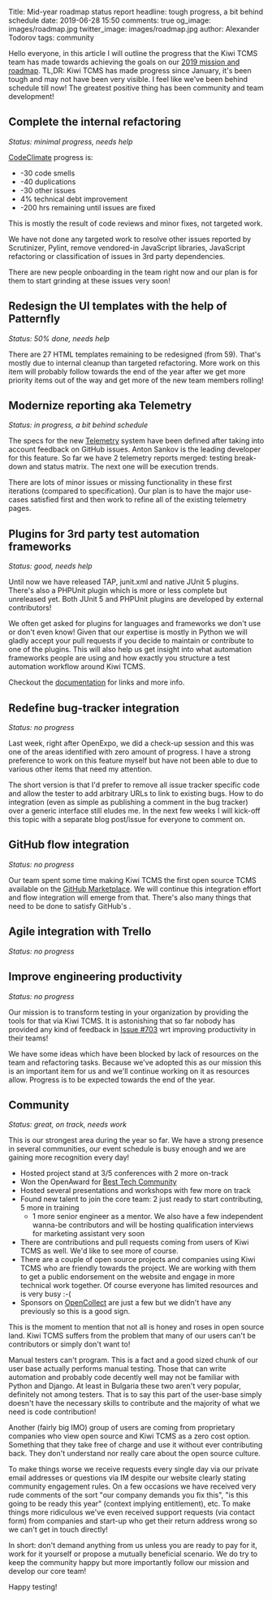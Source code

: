 Title: Mid-year roadmap status report
headline: tough progress, a bit behind schedule
date: 2019-06-28 15:50
comments: true
og_image: images/roadmap.jpg
twitter_image: images/roadmap.jpg
author: Alexander Todorov
tags: community

Hello everyone, in this article I will outline the progress that the Kiwi TCMS
team has made towards achieving the goals on our
[2019 mission and roadmap]({filename}2019-01-10-2019-mission.markdown).
TL,DR: Kiwi TCMS has made progress since January, it's been tough and may not have been
very visible. I feel like we've been behind schedule till now! The greatest
positive thing has been community and team development!


Complete the internal refactoring
---------------------------------

*Status: minimal progress, needs help*

[CodeClimate](https://codeclimate.com/github/kiwitcms/Kiwi) progress is:

* -30 code smells
* -40 duplications
* -30 other issues
* 4% technical debt improvement
* -200 hrs remaining until issues are fixed

This is mostly the result of code reviews and minor fixes, not targeted work.

We have not done any targeted work to resolve other issues reported by Scrutinizer,
Pylint, remove vendored-in JavaScript libraries, JavaScript refactoring or
classification of issues in 3rd party dependencies.

There are new people onboarding in the team right now and our plan is for
them to start grinding at these issues very soon!


Redesign the UI templates with the help of Patternfly
-----------------------------------------------------

*Status: 50% done, needs help*

There are 27 HTML templates remaining to be redesigned (from 59). That's mostly
due to internal cleanup than targeted refactoring. More work on this item
will probably follow towards the end of the year after we get more priority items out of
the way and get more of the new team members rolling!


Modernize reporting aka Telemetry
---------------------------------

*Status: in progress, a bit behind schedule*

The specs for the new [Telemetry]({filename}2019-03-03-telemetry.markdown) system
have been defined after taking into account feedback on GitHub issues. Anton Sankov is
the leading developer for this feature. So far we have 2 telemetry reports merged:
testing break-down and status matrix. The next one will be execution trends.

There are lots of minor issues or missing functionality in these first iterations
(compared to specification). Our plan is to have the major use-cases satisfied first
and then work to refine all of the existing telemetry pages.


Plugins for 3rd party test automation frameworks
------------------------------------------------

*Status: good, needs help*

Until now we have released TAP, junit.xml and native JUnit 5 plugins. There's also
a PHPUnit plugin which is more or less complete but unreleased yet. Both JUnit 5
and PHPUnit plugins are developed by external contributors!

We often get asked for plugins for languages and frameworks we don't use or don't
even know! Given that our expertise is mostly in Python we will gladly accept your
pull requests if you decide to maintain or contribute to one of the plugins. This
will also help us get insight into what automation frameworks people are using
and how exactly you structure a test automation workflow around Kiwi TCMS.

Checkout the
[documentation](https://kiwitcms.readthedocs.io/en/latest/plugins.html) for links
and more info.


Redefine bug-tracker integration
--------------------------------

*Status: no progress*

Last week, right after OpenExpo, we did a check-up session and this was one of the
areas identified with zero amount of progress. I have a strong preference to work
on this feature myself but have not been able to due to various other items that
need my attention.

The short version is that I'd prefer to remove all issue tracker specific code
and allow the tester to add arbitrary URLs to link to existing bugs. How to do
integration (even as simple as publishing a comment in the bug tracker) over
a generic interface still eludes me. In the next few weeks I will kick-off this
topic with a separate blog post/issue for everyone to comment on.


GitHub flow integration
-----------------------

*Status: no progress*

Our team spent some time making Kiwi TCMS the first open source TCMS available
on the [GitHub Marketplace](https://github.com/marketplace/kiwi-tcms). We will
continue this integration effort and flow integration will emerge from that.
There's also many things that need to be done to satisfy GitHub's .


Agile integration with Trello
-----------------------------

*Status: no progress*


Improve engineering productivity
--------------------------------

*Status: no progress*

Our mission is to transform testing in your organization by providing
the tools for that via Kiwi TCMS. It is astonishing that so far nobody has provided
any kind of feedback in [Issue #703](https://github.com/kiwitcms/Kiwi/issues/703)
wrt improving productivity in their teams!

We have some ideas which have been blocked by lack of resources on the team and
refactoring tasks. Because we've adopted this as our mission this is an important
item for us and we'll continue working on it as resources allow.
Progress is to be expected towards the end of the year.


Community
---------

*Status: great, on track, needs work*

This is our strongest area during the year so far. We have a strong presence in
several communities, our event schedule is busy enough and we are gaining more
recognition every day!

- Hosted project stand at 3/5 conferences with 2 more on-track
- Won the OpenAward for [Best Tech Community](2019-06-24-openawards-winner.markdown)
- Hosted several presentations and workshops with few more on track
- Found new talent to join the core team: 2 just ready to start contributing, 5 more in training
  + 1 more senior engineer as a mentor. We also have a few independent wanna-be contributors
  and will be hosting qualification interviews for marketing assistant very soon
- There are contributions and pull requests coming from users of Kiwi TCMS as well.
  We'd like to see more of course.
- There are a couple of open source projects and companies using Kiwi TCMS who
  are friendly towards the project. We are working with them to get a public
  endorsement on the website and engage in more technical work together. Of course
  everyone has limited resources and is very busy :-(
- Sponsors on [OpenCollect](https://opencollective.com/kiwitcms#contributors) are just
  a few but we didn't have any previously so this is a good sign.


This is the moment to mention that not all is honey and roses in open source land.
Kiwi TCMS suffers from the problem that many of our users can't be contributors
or simply don't want to!

Manual testers can't program. This is a fact and a good sized chunk of our user base
actually performs manual testing. Those that can write automation and probably
code decently well may not be familiar with Python and Django. At least in Bulgaria
these two aren't very popular, definitely not among testers. That is to say this part
of the user-base simply doesn't have the necessary skills to contribute and the majority
of what we need is code contribution!

Another (fairly big IMO) group of users are coming from proprietary companies who
view open source and Kiwi TCMS as a zero cost option. Something that they take free
of charge and use it without ever contributing back. They don't understand nor really
care about the open source culture.

To make things worse we receive requests every single day via
our private email addresses or questions via IM despite our website clearly stating
community engagement rules. On a few occasions we have received very rude comments
of the sort "our company demands you fix this", "is this going to be ready this year"
(context implying entitlement), etc. To make things more ridiculous we've even received
support requests (via contact form) from companies and start-up
who get their return address wrong so we can't get in touch directly!


In short: don't demand anything from us unless you are ready to pay for it, work for it
yourself or propose a mutually beneficial scenario. We do try to keep the community
happy but more importantly follow our mission and develop our core team!




Happy testing!

